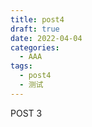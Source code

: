 ```yaml
---
title: post4
draft: true
date: 2022-04-04
categories:
  - AAA
tags:
  - post4
  - 测试
---
```


POST 3
